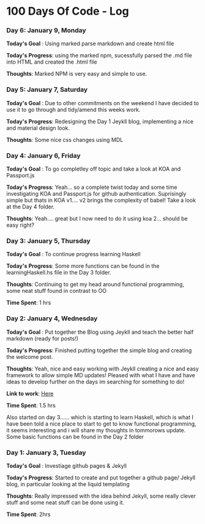 # 100 Days Of Code - Log

### Day 6: January 9, Monday

**Today's Goal** : Using marked parse markdown and create html file

**Today's Progress**: using the marked npm, sucessfully parsed the .md file into HTML and created the .html file

**Thoughts**: Marked NPM is very easy and simple to use.

### Day 5: January 7, Saturday

**Today's Goal** : Due to other commitments on the weekend I have decided to use it to go through and tidy/amend this weeks work.

**Today's Progress**: Redesigning the Day 1 Jeykll blog, implementing a nice and material design look.

**Thoughts**: Some nice css changes using MDL

### Day 4: January 6, Friday

**Today's Goal** : To go completley off topic and take a look at KOA and Passport.js

**Today's Progress**: Yeah... so a complete twist today and some time investigating KOA and Passport.js for github authentication. Suprisingly simple but thats in KOA v1.... v2 brings the complexity of babel! Take a look at the Day 4 folder.

**Thoughts**: Yeah.... great but I now need to do it using koa 2... should be easy right?


### Day 3: January 5, Thursday

**Today's Goal** : To continue progress learning Haskell

**Today's Progress**: Some more functions can be found in the learningHaskell.hs file in the Day 3 folder.

**Thoughts**: Continuing to get my head around functional programming, some neat stuff found in contrast to OO


**Time Spent**: 1 hrs

### Day 2: January 4, Wednesday

**Today's Goal** : Put together the Blog using Jeykll and teach the better half markdown (ready for posts!)

**Today's Progress**: Finished putting together the simple blog and creating the welcome post.

**Thoughts**: Yeah, nice and easy working with Jeykll creating a nice and easy framework to allow simple MD updates! Pleased with what I have and have ideas to develop further on the days im searching for something to do!

**Link to work**: [Here](https://codebush91.github.io/)

**Time Spent**: 1.5 hrs

Also started on day 3...... which is starting to learn Haskell, which is what I have been told a nice place to start to get to know functional programming, it seems interesting and i will share my thoughts in tommorows update. Some basic functions can be found in the Day 2 folder

### Day 1: January 3, Tuesday

**Today's Goal** : Investiage github pages & Jekyll

**Today's Progress**: Started to create and put together a github page/ Jekyll blog, in particular looking at the liquid templating

**Thoughts**: Really impressed with the idea behind Jekyll, some really clever stuff and some neat stuff can be done using it.

**Time Spent**: 2hrs